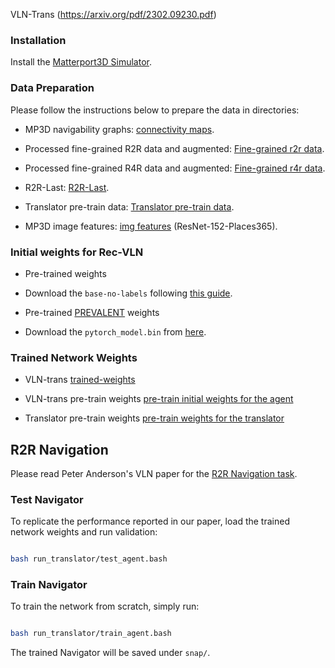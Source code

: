 


VLN-Trans (https://arxiv.org/pdf/2302.09230.pdf)

  
  

### Installation
Install the [Matterport3D Simulator](https://github.com/peteanderson80/Matterport3DSimulator). 


 
  

### Data Preparation

Please follow the instructions below to prepare the data in directories:

  
- MP3D navigability graphs:  [connectivity maps](https://github.com/peteanderson80/Matterport3DSimulator/tree/master/connectivity).

  
- Processed fine-grained R2R data and augmented: [Fine-grained r2r data](https://drive.google.com/file/d/1RNyHIxbG67v28ll1iaZbfrIunfkjO0ps/view?usp=share_link).

 
- Processed fine-grained R4R data and augmented: [Fine-grained r4r data](https://drive.google.com/file/d/1RNyHIxbG67v28ll1iaZbfrIunfkjO0ps/view?usp=share_link).

  

- R2R-Last: [R2R-Last](https://drive.google.com/file/d/1MmDWz0JG0DlF5qr601kTT25wwcCDPon5/view?usp=share_link).

  

- Translator pre-train data: [Translator pre-train data](https://drive.google.com/file/d/1RNyHIxbG67v28ll1iaZbfrIunfkjO0ps/view?usp=share_link).

  

- MP3D image features: [img features](https://www.dropbox.com/s/85tpa6tc3enl5ud/ResNet-152-places365.zip?dl=1) (ResNet-152-Places365).

  

### Initial weights for Rec-VLN

 
- Pre-trained weights

- Download the `base-no-labels` following [this guide](https://github.com/microsoft/Oscar/blob/master/DOWNLOAD.md).

- Pre-trained [PREVALENT](https://github.com/weituo12321/PREVALENT) weights

- Download the `pytorch_model.bin` from [here](https://drive.google.com/drive/folders/1sW2xVaSaciZiQ7ViKzm_KbrLD_XvOq5y).

  

### Trained Network Weights

  

- VLN-trans [trained-weights](https://drive.google.com/file/d/1W7hDGTvKXeXKX-gtyKujTcYf7hpARG_b/view?usp=share_link)

- VLN-trans pre-train weights [pre-train initial weights for the agent](https://drive.google.com/file/d/1x0szprQKmyts9PvdvunS-trYJtEb9Qt9/view?usp=share_link)

- Translator pre-train weights [pre-train weights for the translator](https://drive.google.com/file/d/1ZF9yFh6axZiRCORT4vQktxTlRb2NUjBE/view?usp=share_link)

  

## R2R Navigation

  

Please read Peter Anderson's VLN paper for the [R2R Navigation task](https://arxiv.org/abs/1711.07280).

  

### Test Navigator

  

To replicate the performance reported in our paper, load the trained network weights and run validation:

```bash

bash run_translator/test_agent.bash

```


  

### Train Navigator

  

To train the network from scratch, simply run:

```bash

bash run_translator/train_agent.bash

```

The trained Navigator will be saved under `snap/`.
